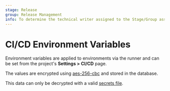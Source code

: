 ```yaml
---
stage: Release
group: Release Management
info: To determine the technical writer assigned to the Stage/Group associated with this page, see https://about.gitlab.com/handbook/engineering/ux/technical-writing/#assignments
---
```


# CI/CD Environment Variables

Environment variables are applied to environments via the runner and can be set from the project's **Settings > CI/CD** page.

The values are encrypted using [aes-256-cbc](https://en.wikipedia.org/wiki/Advanced_Encryption_Standard) and stored in the database.

This data can only be decrypted with a valid [secrets file](../raketasks/backup_restore.md#when-the-secrets-file-is-lost).
